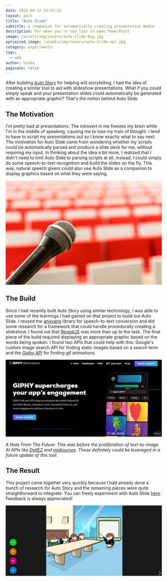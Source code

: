 ```yaml
---
date: 2022-08-12 18:47:12
layout: post
title: "Auto Slide"
subtitle: A companion for automatically creating presentation media
description: For when you're too lazy to open PowerPoint
image: /assets/img/covers/auto-slide-big.jpg
optimized_image: /assets/img/covers/auto-slide-opt.jpg
category: experiments
tags:
  - web
author: hsaka
paginate: false
---
```


After building [Auto Story](https://hsaka.github.io/auto-story/) for helping will storytelling, I had the idea of creating a similar tool to aid with slideshow presentations. What if you could simply speak and your presentation slides could automatically be generated with an appropriate graphic? That's the notion behind Auto Slide.

## The Motivation

I'm pretty bad at presentations. The introvert in me freezes my brain while I'm in the middle of speaking, causing me to lose my train of thought. I tend to have to script my presentations out so I know exactly what to say next. The motivation for Auto Slide came from wondering whether my scripts could be automatically parsed and produce a slide deck for me, without requiring my input. In thinking about the idea a bit more, I realized that I didn't need to limit Auto Slide to parsing scripts at all, instead, I could simply do some speech-to-text recognition and build the slides on the fly. This way, natural speech givers could also use Auto Slide as a companion to display graphics based on what they were saying.

![placeholder](/assets/img/blog%20resources/auto-slide/1-speech.jpg "Speech")

## The Build

Since I had recently built Auto Story using similar technology, I was able to use some of the learnings I had gained on that project to build out Auto Slide. I reused the [annyang](https://www.talater.com/annyang/) library for speech-to-text conversion and did some research for a framework that could handle procedurally creating a slideshow. I found out that [RevealJS](https://revealjs.com/) was more than up to the task. The final piece of the build required displaying an appropriate graphic based on the words being spoken. I found two APIs that could help with this: Google's custom image search API for finding static images based on a search term and the [Giphy API](https://developers.giphy.com/) for finding gif animations. 

![placeholder](/assets/img/blog%20resources/auto-slide/2-giphy.jpg "Giphy")

*A Note From The Future: This was before the proliferation of text-to-image AI APIs like [DallE2](https://openai.com/dall-e-2/) and [midjourney](https://www.midjourney.com/). These definitely could be leveraged in a future update of this tool.*

## The Result

This project came together very quickly because I had already done a bunch of research for Auto Story and the remaining pieces were quite straightforward to integrate. You can freely experiment with Auto Slide [here](https://gamepyong.xyz/autoslide). Feedback is always appreciated! 

![placeholder](/assets/img/blog%20resources/auto-slide/3-auto-slide.gif "Auto Slide")